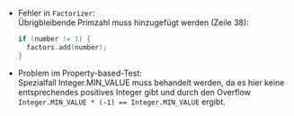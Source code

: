 * Fehler in `Factorizer`:  
  Übrigbleibende Primzahl muss hinzugefügt werden (Zeile 38):
  ```java
  if (number != 1) {
    factors.add(number);
  }
  ```
* Problem im Property-based-Test:  
  Spezialfall Integer.MIN_VALUE muss behandelt werden, da es hier keine entsprechendes
  positives Integer gibt und durch den Overflow `Integer.MIN_VALUE * (-1) == Integer.MIN_VALUE` ergibt.


